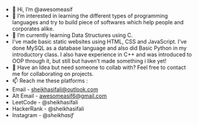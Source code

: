 - 👋 Hi, I’m @awesomeasif
- 👀 I’m interested in learning the different types of programming languages and try to build piece of softwares which help people and corporates alike.
- 🌱 I’m currently learning Data Structures using C. 
- I've made basic static websites using HTML, CSS and JavaScript.
I've done MySQL as a database language and also did Basic Python in my introductory class. I also have experience in C++ and was introduced to OOP through it, but still but haven't made something i like yet!
- 💞️ Have an Idea but need someone to collab with? Feel free to contact me for collaborating on projects.
- 📫 Reach me these platforms :
- Email - sheikhasifali@outlook.com
- Alt Email - awesomeasif6@gmail.com 
- LeetCode - @sheikhasifali
- HackerRank - @sheikhasifali
- Instagram - @_sheikhasif_ 

<!---
awesomeasif/awesomeasif is a ✨ special ✨ repository because its `README.md` (this file) appears on your GitHub profile.
You can click the Preview link to take a look at your changes.
--->
